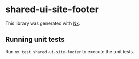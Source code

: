 # shared-ui-site-footer

This library was generated with [Nx](https://nx.dev).

## Running unit tests

Run `nx test shared-ui-site-footer` to execute the unit tests.
